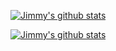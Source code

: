 [![Jimmy's github stats](https://github-readme-stats.vercel.app/api?username=JMCFTW&count_private=true&show_icons=true&theme=gruvbox)](https://github.com/anuraghazra/github-readme-stats)

[![Jimmy's github stats](https://github-readme-stats.vercel.app/api/top-langs/?username=JMCFTW&count_private=true&show_icons=true&theme=gruvbox)](https://github.com/anuraghazra/github-readme-stats)


<!-- ### Hi there 👋 -->

<!--
**JMCFTW/JMCFTW** is a ✨ _special_ ✨ repository because its `README.md` (this file) appears on your GitHub profile.

Here are some ideas to get you started:

- 🔭 I’m currently working on ...
- 🌱 I’m currently learning ...
- 👯 I’m looking to collaborate on ...
- 🤔 I’m looking for help with ...
- 💬 Ask me about ...
- 📫 How to reach me: ...
- 😄 Pronouns: ...
- ⚡ Fun fact: ...
-->
